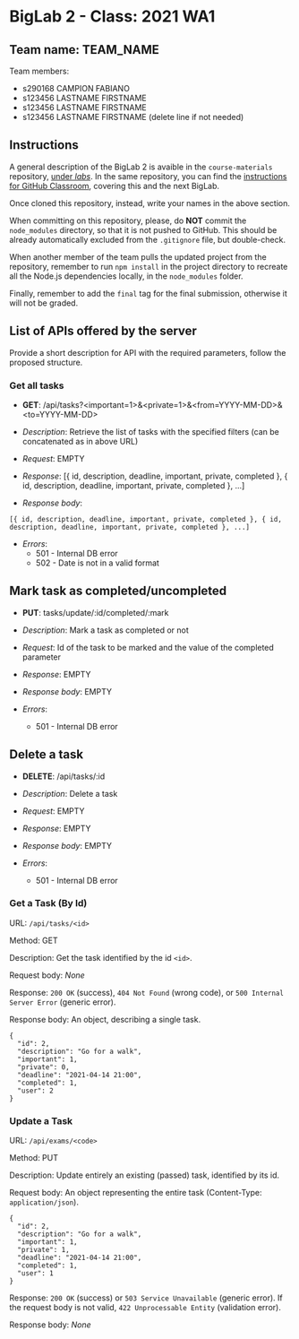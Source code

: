 # BigLab 2 - Class: 2021 WA1

## Team name: TEAM_NAME

Team members:
* s290168 CAMPION FABIANO
* s123456 LASTNAME FIRSTNAME 
* s123456 LASTNAME FIRSTNAME
* s123456 LASTNAME FIRSTNAME (delete line if not needed)

## Instructions

A general description of the BigLab 2 is avaible in the `course-materials` repository, [under _labs_](https://github.com/polito-WA1-AW1-2021/course-materials/tree/main/labs/BigLab2/BigLab2.pdf). In the same repository, you can find the [instructions for GitHub Classroom](https://github.com/polito-WA1-AW1-2021/course-materials/tree/main/labs/GH-Classroom-BigLab-Instructions.pdf), covering this and the next BigLab.

Once cloned this repository, instead, write your names in the above section.

When committing on this repository, please, do **NOT** commit the `node_modules` directory, so that it is not pushed to GitHub.
This should be already automatically excluded from the `.gitignore` file, but double-check.

When another member of the team pulls the updated project from the repository, remember to run `npm install` in the project directory to recreate all the Node.js dependencies locally, in the `node_modules` folder.

Finally, remember to add the `final` tag for the final submission, otherwise it will not be graded.

## List of APIs offered by the server

Provide a short description for API with the required parameters, follow the proposed structure.

### Get all tasks

* **GET**: /api/tasks?\<important=1\>&\<private=1\>&\<from=YYYY-MM-DD\>&\<to=YYYY-MM-DD\>

* *Description*: Retrieve the list of tasks with the specified filters (can be concatenated as in above URL)

* *Request*: EMPTY

* *Response*: [{ id, description, deadline, important, private, completed }, { id, description, deadline, important, private, completed }, ...]

* *Response body*: 
```
[{ id, description, deadline, important, private, completed }, { id, description, deadline, important, private, completed }, ...]
```

* *Errors*:
    * 501 - Internal DB error
    * 502 - Date is not in a valid format

## Mark task as completed/uncompleted

* **PUT**: tasks/update/:id/completed/:mark

* *Description*: Mark a task as completed or not

* *Request*: Id of the task to be marked and the value of the completed parameter

* *Response*: EMPTY

* *Response body*: EMPTY

* *Errors*:
    * 501 - Internal DB error

## Delete a task

* **DELETE**: /api/tasks/:id

* *Description*: Delete a task 

* *Request*: EMPTY

* *Response*: EMPTY

* *Response body*: EMPTY

* *Errors*:
    * 501 - Internal DB error


### __Get a Task (By Id)__

URL: `/api/tasks/<id>`

Method: GET

Description: Get the task identified by the id `<id>`.

Request body: _None_

Response: `200 OK` (success), `404 Not Found` (wrong code), or `500 Internal Server Error` (generic error).

Response body: An object, describing a single task.
```
{
  "id": 2,
  "description": "Go for a walk",
  "important": 1,
  "private": 0,
  "deadline": "2021-04-14 21:00",
  "completed": 1,
  "user": 2
}
```

### __Update a Task__

URL: `/api/exams/<code>`

Method: PUT

Description: Update entirely an existing (passed) task, identified by its id.

Request body: An object representing the entire task (Content-Type: `application/json`).
```
{
  "id": 2,
  "description": "Go for a walk",
  "important": 1,
  "private": 1,
  "deadline": "2021-04-14 21:00",
  "completed": 1,
  "user": 1
}
```

Response: `200 OK` (success) or `503 Service Unavailable` (generic error). If the request body is not valid, `422 Unprocessable Entity` (validation error).

Response body: _None_